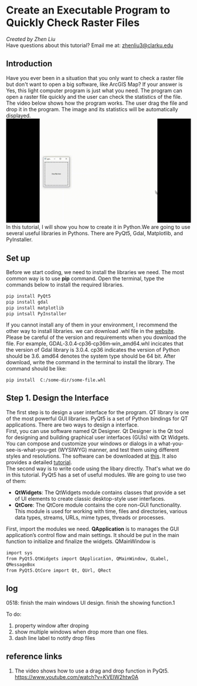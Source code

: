 # Create an Executable Program to Quickly Check Raster Files

*Created by Zhen Liu*  
Have questions about this tutorial? Email me at: [zhenliu3@clarku.edu](zhenliu3@clarku.edu)

## Introduction
Have you ever been in a situation that you only want to check a raster file but don't want to open a big software, like ArcGIS Map? If your answer is Yes, this light computer program is just what you need. The program can open a raster file quickly and the user can check the statistics of the file. The video below shows how the program works. The user drag the file and drop it in the program. The image and its statistics will be automatically displayed.
![ResultAnimation.gif](image/ResultAnimation.gif)  
In this tutorial, I will show you how to create it in Python.We are going to use several useful libraries in Pythons. There are PyQt5, Gdal, Matplotlib, and PyInstaller.

## Set up
Before we start coding, we need to install the libraries we need. The most common way is to use **pip** command. Open the terminal, type the commands below to install the required libraries.
```
pip install PyQt5
pip install gdal
pip install matplotlib
pip intsall PyInstaller
```
If you cannot install any of them in your environment, I recommend the other way to install libraries. we can download .whl file in the [website](https://www.lfd.uci.edu/~gohlke/pythonlibs/). Please be careful of the version and requirements when you download the file. For example, GDAL‑3.0.4‑cp36‑cp36m‑win_amd64.whl incicates that the version of Gdal library is 3.0.4. cp36 indicates the version of Python should be 3.6. amd64 denotes the system type should be 64 bit. After download, write the command in the terminal to install the library. The command should be like:
```
pip install  C:/some-dir/some-file.whl
```

## Step 1. Design the Interface
The first step is to design a user interface for the program. QT library is one of the most powerful GUI libraries. PyQt5 is a set of Python bindings for QT applications. There are two ways to design a interface.  
First, you can use software named Qt Designer. Qt Designer is the Qt tool for designing and building graphical user interfaces (GUIs) with Qt Widgets. You can compose and customize your windows or dialogs in a what-you-see-is-what-you-get (WYSIWYG) manner, and test them using different styles and resolutions. The software can be downloaded at [this](https://build-system.fman.io/qt-designer-download). It also provides a detailed [tutorial](https://doc.qt.io/qt-5/gettingstarted.html).  
The second way is to write code using the libary directly. That's what we do in this tutorial. PyQt5 has a set of useful modules. We are going to use two of them:
* **QtWidgets**: The QtWidgets module contains classes that provide a set of UI elements to create classic desktop-style user interfaces.
* **QtCore**: The QtCore module contains the core non-GUI functionality. This module is used for working with time, files and directories, various data types, streams, URLs, mime types, threads or processes.

First, import the modules we need. **QApplication** is to manages the GUI application’s control flow and main settings. It should be put in the main function to initialize and finalize the widgets. QMainWindow is
```
import sys
from PyQt5.QtWidgets import QApplication, QMainWindow, QLabel, QMessageBox
from PyQt5.QtCore import Qt, QUrl, QRect
```
## log
0518: finish the main windows UI design. finish the showing function.1

To do:
1. property window after droping
2. show multiple windows when drop more than one files.
3. dash line label to notify drop files

## reference links
1. The video shows how to use a drag and drop function in PyQt5. https://www.youtube.com/watch?v=KVEIW2htw0A